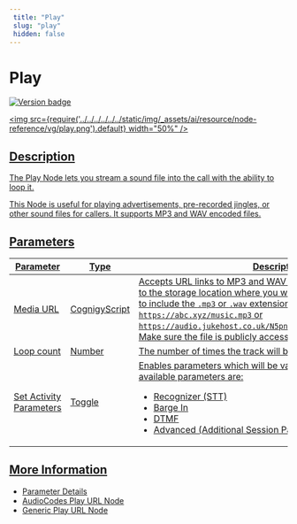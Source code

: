 ```yaml
---
 title: "Play" 
 slug: "play" 
 hidden: false 
---
```


# Play

<a href="../../../../../release-notes/4.64.md" /><img src="https://img.shields.io/badge/Updated in-v4.64-blue.svg" alt="Version badge" />

<img src={require('../../../../../../static/img/_assets/ai/resource/node-reference/vg/play.png').default} width="50%" />

## Description

The Play Node lets you stream a sound file into the call with the ability to loop it.

This Node is useful for playing advertisements, pre-recorded jingles, or other sound files for callers. It supports MP3 and WAV encoded files.

## Parameters

| Parameter               | Type          | Description                                                                                                                                                                                                                                                                                                                                                                        |
|-------------------------|---------------|------------------------------------------------------------------------------------------------------------------------------------------------------------------------------------------------------------------------------------------------------------------------------------------------------------------------------------------------------------------------------------|
| Media URL               | CognigyScript | Accepts URL links to MP3 and WAV tracks. The URL should point to the storage location where you want to host it and doesn't need to include the `.mp3` or `.wav` extension. For example, `https://abc.xyz/music.mp3` or `https://audio.jukehost.co.uk/N5pnlULbup8KabGRE7dsGwHTeIZAwWdr`. Make sure the file is publicly accessible.                                                |
| Loop count              | Number        | The number of times the track will be looped.                                                                                                                                                                                                                                                                                                                                      |
| Set Activity Parameters | Toggle        | Enables parameters which will be valid for this activity only. The available parameters are: <ul><li>[Recognizer (STT)](../voice-gateway/parameter-details.md)</li><li>[Barge In](../voice-gateway/parameter-details.md)</li><li>[DTMF](../voice-gateway/parameter-details.md)</li><li>[Advanced (Additional Session Parameters)](../voice-gateway/parameter-details.md)</li></ul> |

## More Information

- [Parameter Details](../voice-gateway/parameter-details.md)
- [AudioCodes Play URL Node](../audiocodes//play-url.md)
- [Generic Play URL Node](../generic//play-url.md)